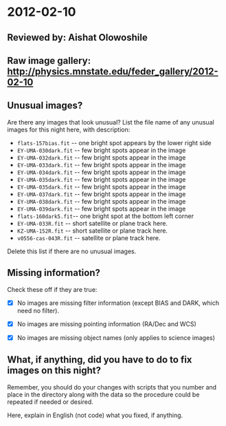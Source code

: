 # 2012-02-10

## Reviewed by:   Aishat Olowoshile

## Raw image gallery: http://physics.mnstate.edu/feder_gallery/2012-02-10

## Unusual images?

Are there any images that look unusual? List the file name of any unusual images for this night here, with description:

+ `flats-157bias.fit` -- one bright spot appears by the lower right side
+ `EY-UMA-030dark.fit` -- few bright spots appear in the image
+ `EY-UMA-032dark.fit` -- few bright spots appear in the image
+ `EY-UMA-033dark.fit` -- few bright spots appear in the image
+ `EY-UMA-034dark.fit` -- few bright spots appear in the image
+ `EY-UMA-035dark.fit` -- few bright spots appear in the image
+ `EY-UMA-035dark.fit` -- few bright spots appear in the image
+ `EY-UMA-037dark.fit` -- few bright spots appear in the image
+ `EY-UMA-038dark.fit` -- few bright spots appear in the image
+ `EY-UMA-039dark.fit` -- few bright spots appear in the image
+ `flats-160dark5.fit`-- one bright spot at the bottom left corner
+ `EY-UMA-033R.fit` -- short satellite or plane track here.
+ `KZ-UMA-152R.fit` -- short satellite or plane track here.
+ `v0556-cas-043R.fit`  -- satellite or plane track here.


Delete this list if there are no unusual images.

## Missing information?

Check these off if they are true:

- [x] No images are missing filter information (except BIAS and DARK, which need no filter).
- [x] No images are missing pointing information (RA/Dec and WCS)
- [x] No images are missing object names (only applies to science images)


## What, if anything, did you have to do to fix images on this night?

Remember, you should do your changes with scripts that you number and place in the
directory along with the data so the procedure could be repeated if needed or
desired.

Here, explain in English (not code) what you fixed, if anything.
